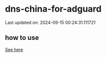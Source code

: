 # dns-china-for-adguard

Last updated on: 2024-09-15 00:24:31.111721

## how to use

[See here](https://github.com/AdguardTeam/AdGuardHome/wiki/Configuration#upstreams-from-file)
